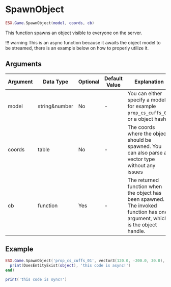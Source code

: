 # SpawnObject

```lua
ESX.Game.SpawnObject(model, coords, cb)
```

This function spawns an object visible to everyone on the server.

!!! warning
This is an async function because it awaits the object model to be streamed, there is an example below on how to properly utilize it.

## Arguments

| Argument | Data Type     | Optional | Default Value | Explanation                                                                                                                |
| -------- | ------------- | -------- | ------------- | -------------------------------------------------------------------------------------------------------------------------- |
| model    | string&number | No       | -             | You can either specify a model, for example `prop_cs_cuffs_01`, or a object hash                                           |
| coords   | table         | No       | -             | The coords where the object should be spawned. You can also parse an vector type without any issues                        |
| cb       | function      | Yes      | -             | The returned function when the object has been spawned. The invoked function has one argument, which is the object handle. |

## Example

```lua
ESX.Game.SpawnObject('prop_cs_cuffs_01', vector3(120.0, -200.0, 30.0), function(object)
  print(DoesEntityExist(object), 'this code is async!')
end)

print('this code is sync!')
```

